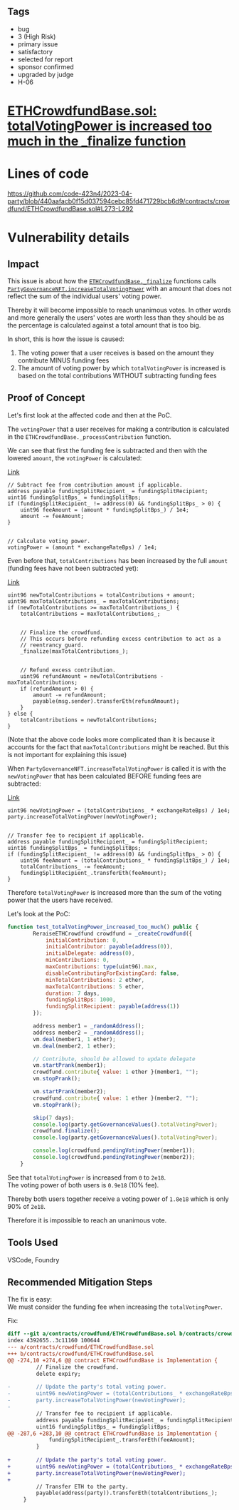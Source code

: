 ## Tags

- bug
- 3 (High Risk)
- primary issue
- satisfactory
- selected for report
- sponsor confirmed
- upgraded by judge
- H-06

# [ETHCrowdfundBase.sol: totalVotingPower is increased too much in the _finalize function](https://github.com/code-423n4/2023-04-party-findings/issues/11) 

# Lines of code

https://github.com/code-423n4/2023-04-party/blob/440aafacb0f15d037594cebc85fd471729bcb6d9/contracts/crowdfund/ETHCrowdfundBase.sol#L273-L292


# Vulnerability details

## Impact
This issue is about how the [`ETHCrowdfundBase._finalize`](https://github.com/code-423n4/2023-04-party/blob/440aafacb0f15d037594cebc85fd471729bcb6d9/contracts/crowdfund/ETHCrowdfundBase.sol#L273-L292) functions calls [`PartyGovernanceNFT.increaseTotalVotingPower`](https://github.com/code-423n4/2023-04-party/blob/440aafacb0f15d037594cebc85fd471729bcb6d9/contracts/party/PartyGovernanceNFT.sol#L193-L197) with an amount that does not reflect the sum of the individual users' voting power.  

Thereby it will become impossible to reach unanimous votes. In other words and more generally the users' votes are worth less than they should be as the percentage is calculated against a total amount that is too big.  

In short, this is how the issue is caused:  
1. The voting power that a user receives is based on the amount they contribute MINUS funding fees
2. The amount of voting power by which `totalVotingPower` is increased is based on the total contributions WITHOUT subtracting funding fees

## Proof of Concept
Let's first look at the affected code and then at the PoC.  

The `votingPower` that a user receives for making a contribution is calculated in the `ETHCrowdfundBase._processContribution` function.  

We can see that first the funding fee is subtracted and then with the lowered `amount`, the `votingPower` is calculated:  

[Link](https://github.com/code-423n4/2023-04-party/blob/440aafacb0f15d037594cebc85fd471729bcb6d9/contracts/crowdfund/ETHCrowdfundBase.sol#L224-L233)  
```solidity
// Subtract fee from contribution amount if applicable.
address payable fundingSplitRecipient_ = fundingSplitRecipient;
uint16 fundingSplitBps_ = fundingSplitBps;
if (fundingSplitRecipient_ != address(0) && fundingSplitBps_ > 0) {
    uint96 feeAmount = (amount * fundingSplitBps_) / 1e4;
    amount -= feeAmount;
}


// Calculate voting power.
votingPower = (amount * exchangeRateBps) / 1e4;
```

Even before that, `totalContributions` has been increased by the full `amount` (funding fees have not been subtracted yet):  

[Link](https://github.com/code-423n4/2023-04-party/blob/440aafacb0f15d037594cebc85fd471729bcb6d9/contracts/crowdfund/ETHCrowdfundBase.sol#L204-L222)  
```solidity
uint96 newTotalContributions = totalContributions + amount;
uint96 maxTotalContributions_ = maxTotalContributions;
if (newTotalContributions >= maxTotalContributions_) {
    totalContributions = maxTotalContributions_;


    // Finalize the crowdfund.
    // This occurs before refunding excess contribution to act as a
    // reentrancy guard.
    _finalize(maxTotalContributions_);


    // Refund excess contribution.
    uint96 refundAmount = newTotalContributions - maxTotalContributions;
    if (refundAmount > 0) {
        amount -= refundAmount;
        payable(msg.sender).transferEth(refundAmount);
    }
} else {
    totalContributions = newTotalContributions;
}
```
(Note that the above code looks more complicated than it is because it accounts for the fact that `maxTotalContributions` might be reached. But this is not important for explaining this issue)  

When `PartyGovernanceNFT.increaseTotalVotingPower` is called it is with the `newVotingPower` that has been calculated BEFORE funding fees are subtracted:  

[Link](https://github.com/code-423n4/2023-04-party/blob/440aafacb0f15d037594cebc85fd471729bcb6d9/contracts/crowdfund/ETHCrowdfundBase.sol#L278-L288)  
```solidity
uint96 newVotingPower = (totalContributions_ * exchangeRateBps) / 1e4;
party.increaseTotalVotingPower(newVotingPower);


// Transfer fee to recipient if applicable.
address payable fundingSplitRecipient_ = fundingSplitRecipient;
uint16 fundingSplitBps_ = fundingSplitBps;
if (fundingSplitRecipient_ != address(0) && fundingSplitBps_ > 0) {
    uint96 feeAmount = (totalContributions_ * fundingSplitBps_) / 1e4;
    totalContributions_ -= feeAmount;
    fundingSplitRecipient_.transferEth(feeAmount);
}
```

Therefore `totalVotingPower` is increased more than the sum of the voting power that the users have received.  

Let's look at the PoC:  

```javascript
function test_totalVotingPower_increased_too_much() public {
        ReraiseETHCrowdfund crowdfund = _createCrowdfund({
            initialContribution: 0,
            initialContributor: payable(address(0)),
            initialDelegate: address(0),
            minContributions: 0,
            maxContributions: type(uint96).max,
            disableContributingForExistingCard: false,
            minTotalContributions: 2 ether,
            maxTotalContributions: 5 ether,
            duration: 7 days,
            fundingSplitBps: 1000,
            fundingSplitRecipient: payable(address(1))
        });

        address member1 = _randomAddress();
        address member2 = _randomAddress();
        vm.deal(member1, 1 ether);
        vm.deal(member2, 1 ether);

        // Contribute, should be allowed to update delegate
        vm.startPrank(member1);
        crowdfund.contribute{ value: 1 ether }(member1, "");
        vm.stopPrank();

        vm.startPrank(member2);
        crowdfund.contribute{ value: 1 ether }(member2, "");
        vm.stopPrank();

        skip(7 days);
        console.log(party.getGovernanceValues().totalVotingPower);
        crowdfund.finalize();
        console.log(party.getGovernanceValues().totalVotingPower);

        console.log(crowdfund.pendingVotingPower(member1));
        console.log(crowdfund.pendingVotingPower(member2));
    }
```

See that `totalVotingPower` is increased from `0` to `2e18`.  
The voting power of both users is `0.9e18` (10% fee).  

Thereby both users together receive a voting power of `1.8e18` which is only 90% of `2e18`.  

Therefore it is impossible to reach an unanimous vote.  

## Tools Used
VSCode, Foundry

## Recommended Mitigation Steps
The fix is easy:  
We must consider the funding fee when increasing the `totalVotingPower`.  

Fix:  
```diff
diff --git a/contracts/crowdfund/ETHCrowdfundBase.sol b/contracts/crowdfund/ETHCrowdfundBase.sol
index 4392655..3c11160 100644
--- a/contracts/crowdfund/ETHCrowdfundBase.sol
+++ b/contracts/crowdfund/ETHCrowdfundBase.sol
@@ -274,10 +274,6 @@ contract ETHCrowdfundBase is Implementation {
         // Finalize the crowdfund.
         delete expiry;
 
-        // Update the party's total voting power.
-        uint96 newVotingPower = (totalContributions_ * exchangeRateBps) / 1e4;
-        party.increaseTotalVotingPower(newVotingPower);
-
         // Transfer fee to recipient if applicable.
         address payable fundingSplitRecipient_ = fundingSplitRecipient;
         uint16 fundingSplitBps_ = fundingSplitBps;
@@ -287,6 +283,10 @@ contract ETHCrowdfundBase is Implementation {
             fundingSplitRecipient_.transferEth(feeAmount);
         }
 
+        // Update the party's total voting power.
+        uint96 newVotingPower = (totalContributions_ * exchangeRateBps) / 1e4;
+        party.increaseTotalVotingPower(newVotingPower);
+        
         // Transfer ETH to the party.
         payable(address(party)).transferEth(totalContributions_);
     }
```


